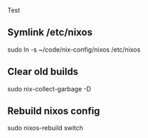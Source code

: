 Test
## Symlink /etc/nixos
sudo ln -s ~/code/nix-config/nixos /etc/nixos

## Clear old builds
sudo nix-collect-garbage -D

## Rebuild nixos config
sudo nixos-rebuild switch
